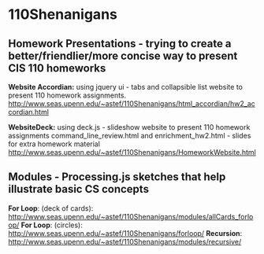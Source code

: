 110Shenanigans
==============

Homework Presentations - trying to create a better/friendlier/more concise way to present CIS 110 homeworks
--------------
**Website Accordian:** using jquery ui - tabs and collapsible list website to present 110 homework assignments.  
http://www.seas.upenn.edu/~astef/110Shenanigans/html_accordian/hw2_accordian.html

**WebsiteDeck:** using deck.js - slideshow website to present 110 homework assignments
command_line_review.html and enrichment_hw2.html - slides for extra homework material
http://www.seas.upenn.edu/~astef/110Shenanigans/HomeworkWebsite.html

Modules - Processing.js sketches that help illustrate basic CS concepts
--------------
**For Loop**: (deck of cards): http://www.seas.upenn.edu/~astef/110Shenanigans/modules/allCards_forloop/
**For Loop**: (circles): http://www.seas.upenn.edu/~astef/110Shenanigans/forloop/ 
**Recursion**: http://www.seas.upenn.edu/~astef/110Shenanigans/modules/recursive/
